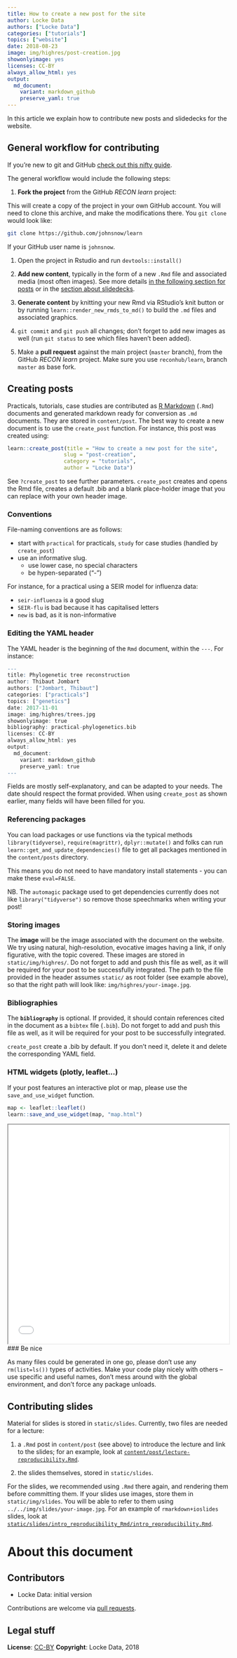 ```yaml
---
title: How to create a new post for the site
author: Locke Data
authors: ["Locke Data"]
categories: ["tutorials"]
topics: ["website"]
date: 2018-08-23
image: img/highres/post-creation.jpg
showonlyimage: yes
licenses: CC-BY
always_allow_html: yes
output: 
  md_document:
    variant: markdown_github
    preserve_yaml: true
---
```


In this article we explain how to contribute new posts and slidedecks
for the website.

General workflow for contributing
---------------------------------

If you’re new to git and GitHub [check out this nifty
guide](http://happygitwithr.com/).

The general workflow would include the following steps:

1.  **Fork the project** from the GitHub *RECON learn* project:

This will create a copy of the project in your own GitHub account. You
will need to clone this archive, and make the modifications there. You
`git clone` would look like:

``` bash
git clone https://github.com/johnsnow/learn
```

If your GitHub user name is `johnsnow`.

1.  Open the project in Rstudio and run `devtools::install()`

2.  **Add new content**, typically in the form of a new `.Rmd` file and
    associated media (most often images). See more details [in the
    following section for posts](#post-creation) or in the [section
    about slidedecks](#slidedeck-creation).

3.  **Generate content** by knitting your new Rmd via RStudio’s knit
    button or by running `learn::render_new_rmds_to_md()` to build the
    `.md` files and associated graphics.

4.  `git commit` and `git push` all changes; don’t forget to add new
    images as well (run `git status` to see which files haven’t been
    added).

5.  Make a **pull request** against the main project (`master` branch),
    from the GitHub *RECON learn* project. Make sure you use
    `reconhub/learn`, branch `master` as base fork.

Creating posts <a name="post-creation"></a>
-------------------------------------------

Practicals, tutorials, case studies are contributed as [R
Markdown](http://rmarkdown.rstudio.com/) (`.Rmd`) documents and
generated markdown ready for conversion as `.md` documents. They are
stored in `content/post`. The best way to create a new document is to
use the `create_post` function. For instance, this post was created
using:

``` r
learn::create_post(title = "How to create a new post for the site",
                  slug = "post-creation",
                  category = "tutorials",
                  author = "Locke Data")
```

See `?create_post` to see further parameters. `create_post` creates and
opens the Rmd file, creates a default .bib and a blank place-holder
image that you can replace with your own header image.

### Conventions

File-naming conventions are as follows:

-   start with `practical` for practicals, `study` for case studies
    (handled by `create_post`)
-   use an informative slug.
    -   use lower case, no special characters
    -   be hypen-separated (“-”)

For instance, for a practical using a SEIR model for influenza data:

-   `seir-influenza` is a good slug
-   `SEIR-flu` is bad because it has capitalised letters
-   `new` is bad, as it is non-informative

### Editing the YAML header

The YAML header is the beginning of the `Rmd` document, within the
`---`. For instance:

``` r
---
title: Phylogenetic tree reconstruction
author: Thibaut Jombart
authors: ["Jombart, Thibaut"]
categories: ["practicals"]
topics: ["genetics"]
date: 2017-11-01
image: img/highres/trees.jpg
showonlyimage: true
bibliography: practical-phylogenetics.bib
licenses: CC-BY
always_allow_html: yes
output: 
  md_document:
    variant: markdown_github
    preserve_yaml: true
---
```

Fields are mostly self-explanatory, and can be adapted to your needs.
The date should respect the format provided. When using `create_post` as
shown earlier, many fields will have been filled for you.

### Referencing packages

You can load packages or use functions via the typical methods
`library(tidyverse)`, `require(magrittr)`, `dplyr::mutate()` and folks
can run `learn::get_and_update_dependencies()` file to get all packages
mentioned in the `content/posts` directory.

This means you do not need to have mandatory install statements - you
can make these `eval=FALSE`.

NB. The `automagic` package used to get dependencies currently does not
like `library("tidyverse")` so remove those speechmarks when writing
your post!

### Storing images

The **image** will be the image associated with the document on the
website. We try using natural, high-resolution, evocative images having
a link, if only figurative, with the topic covered. These images are
stored in `static/img/highres/`. Do not forget to add and push this file
as well, as it will be required for your post to be successfully
integrated. The path to the file provided in the header assumes
`static/` as root folder (see example above), so that the right path
will look like: `img/highres/your-image.jpg`.

### Bibliographies

The **`bibliography`** is optional. If provided, it should contain
references cited in the document as a `bibtex` file (`.bib`). Do not
forget to add and push this file as well, as it will be required for
your post to be successfully integrated.

`create_post` create a .bib by default. If you don’t need it, delete it
and delete the corresponding YAML field.

### HTML widgets (plotly, leaflet…)

If your post features an interactive plot or map, please use the
`save_and_use_widget` function.

``` r
map <- leaflet::leaflet()
learn::save_and_use_widget(map, "map.html")
```

<!--html_preserve-->
<iframe src="widgets/map.html" width="100%" height="500px">
</iframe>
<!--/html_preserve-->
### Be nice

As many files could be generated in one go, please don’t use any
`rm(list=ls())` types of activities. Make your code play nicely with
others – use specific and useful names, don’t mess around with the
global environment, and don’t force any package unloads.

Contributing slides <a name="slidedeck-creation"></a>
-----------------------------------------------------

Material for slides is stored in `static/slides`. Currently, two files
are needed for a lecture:

1.  a `.Rmd` post in `content/post` (see above) to introduce the lecture
    and link to the slides; for an example, look at
    [`content/post/lecture-reproducibility.Rmd`](https://github.com/reconhub/learn/blob/master/content/post/lecture-basicvbd-modelling.Rmd).

2.  the slides themselves, stored in `static/slides`.

For the slides, we recommended using `.Rmd` there again, and rendering
them before committing them. If your slides use images, store them in
`static/img/slides`. You will be able to refer to them using
`../../img/slides/your-image.jpg`. For an example of
`rmarkdown+ioslides` slides, look at
[`static/slides/intro_reproducibility_Rmd/intro_reproducibility.Rmd`](https://github.com/reconhub/learn/blob/master/static/slides/reproducibility/reproducibility.Rmd).

About this document
===================

Contributors
------------

-   Locke Data: initial version

Contributions are welcome via [pull
requests](https://github.com/reconhub/learn/pulls).

Legal stuff
-----------

**License**: [CC-BY](https://creativecommons.org/licenses/by/3.0/)
**Copyright**: Locke Data, 2018
